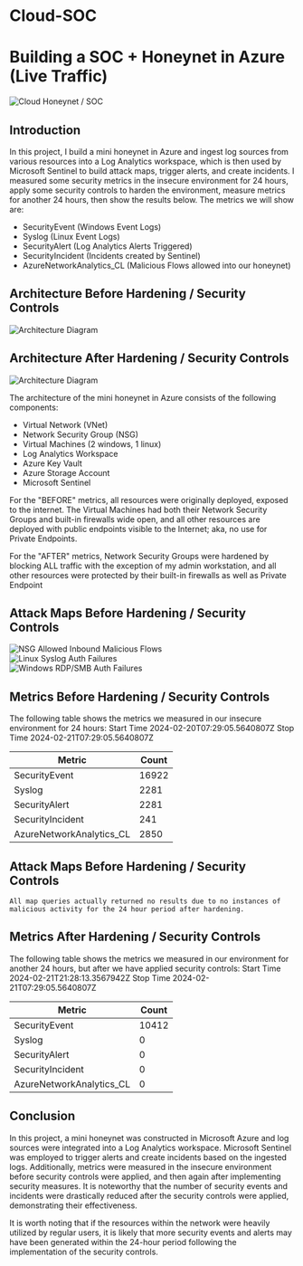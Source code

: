 # Cloud-SOC
# Building a SOC + Honeynet in Azure (Live Traffic)
![Cloud Honeynet / SOC](https://i.imgur.com/ZWxe03e.jpg)

## Introduction

In this project, I build a mini honeynet in Azure and ingest log sources from various resources into a Log Analytics workspace, which is then used by Microsoft Sentinel to build attack maps, trigger alerts, and create incidents. I measured some security metrics in the insecure environment for 24 hours, apply some security controls to harden the environment, measure metrics for another 24 hours, then show the results below. The metrics we will show are:

- SecurityEvent (Windows Event Logs)
- Syslog (Linux Event Logs)
- SecurityAlert (Log Analytics Alerts Triggered)
- SecurityIncident (Incidents created by Sentinel)
- AzureNetworkAnalytics_CL (Malicious Flows allowed into our honeynet)

## Architecture Before Hardening / Security Controls
![Architecture Diagram](https://i.imgur.com/aBDwnKb.jpg)

## Architecture After Hardening / Security Controls
![Architecture Diagram](https://i.imgur.com/YQNa9Pp.jpg)

The architecture of the mini honeynet in Azure consists of the following components:

- Virtual Network (VNet)
- Network Security Group (NSG)
- Virtual Machines (2 windows, 1 linux)
- Log Analytics Workspace
- Azure Key Vault
- Azure Storage Account
- Microsoft Sentinel

For the "BEFORE" metrics, all resources were originally deployed, exposed to the internet. The Virtual Machines had both their Network Security Groups and built-in firewalls wide open, and all other resources are deployed with public endpoints visible to the Internet; aka, no use for Private Endpoints.

For the "AFTER" metrics, Network Security Groups were hardened by blocking ALL traffic with the exception of my admin workstation, and all other resources were protected by their built-in firewalls as well as Private Endpoint

## Attack Maps Before Hardening / Security Controls
![NSG Allowed Inbound Malicious Flows](https://github.com/julio1415/Cloud-SOC/assets/113144448/bce16947-574b-4177-8035-7161a781585a)<br>
![Linux Syslog Auth Failures](https://github.com/julio1415/Cloud-SOC/assets/113144448/e25a2a64-ebbe-4aa6-81bf-673a145a365b)
<br>
![Windows RDP/SMB Auth Failures](https://github.com/julio1415/Cloud-SOC/assets/113144448/359b878a-f7d4-4988-ba53-a2ef8de3420e)
<br>

## Metrics Before Hardening / Security Controls

The following table shows the metrics we measured in our insecure environment for 24 hours:
Start Time 2024-02-20T07:29:05.5640807Z
Stop Time 2024-02-21T07:29:05.5640807Z

| Metric                   | Count
| ------------------------ | -----
| SecurityEvent            | 16922
| Syslog                   | 2281
| SecurityAlert            | 2281
| SecurityIncident         | 241
| AzureNetworkAnalytics_CL | 2850

## Attack Maps Before Hardening / Security Controls

```All map queries actually returned no results due to no instances of malicious activity for the 24 hour period after hardening.```

## Metrics After Hardening / Security Controls

The following table shows the metrics we measured in our environment for another 24 hours, but after we have applied security controls:
Start Time 2024-02-21T21:28:13.3567942Z
Stop Time	2024-02-21T07:29:05.5640807Z

| Metric                   | Count
| ------------------------ | -----
| SecurityEvent            | 10412
| Syslog                   | 0
| SecurityAlert            | 0
| SecurityIncident         | 0
| AzureNetworkAnalytics_CL | 0

## Conclusion

In this project, a mini honeynet was constructed in Microsoft Azure and log sources were integrated into a Log Analytics workspace. Microsoft Sentinel was employed to trigger alerts and create incidents based on the ingested logs. Additionally, metrics were measured in the insecure environment before security controls were applied, and then again after implementing security measures. It is noteworthy that the number of security events and incidents were drastically reduced after the security controls were applied, demonstrating their effectiveness.

It is worth noting that if the resources within the network were heavily utilized by regular users, it is likely that more security events and alerts may have been generated within the 24-hour period following the implementation of the security controls.
